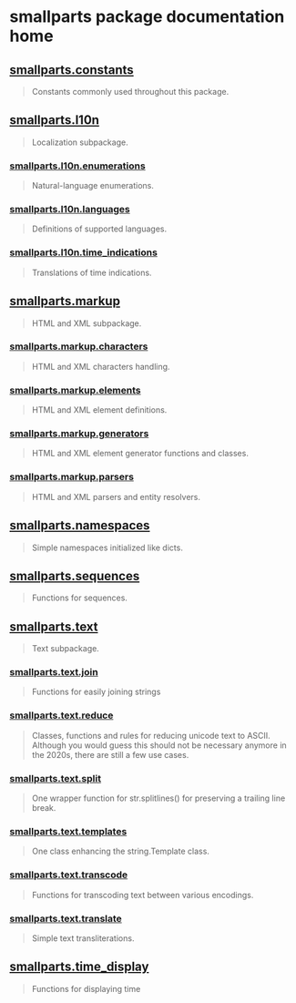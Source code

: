 # smallparts package documentation home

## [smallparts.constants](./smallparts.constants.md)

> Constants commonly used throughout this package.

## [smallparts.l10n](./smallparts.l10n.md)

> Localization subpackage.

### [smallparts.l10n.enumerations](./smallparts.l10n.enumerations.md)

> Natural-language enumerations.

### [smallparts.l10n.languages](./smallparts.l10n.languages.md)

> Definitions of supported languages.

### [smallparts.l10n.time_indications](./smallparts.l10n.time_indications.md)

> Translations of time indications.

## [smallparts.markup](./smallparts.markup.md)

> HTML and XML subpackage.

### [smallparts.markup.characters](./smallparts.markup.characters.md)

> HTML and XML characters handling.

### [smallparts.markup.elements](./smallparts.markup.elements.md)

> HTML and XML element definitions.

### [smallparts.markup.generators](./smallparts.markup.generators.md)

> HTML and XML element generator functions and classes.

### [smallparts.markup.parsers](./smallparts.markup.parsers.md)

> HTML and XML parsers and entity resolvers.

## [smallparts.namespaces](./smallparts.namespaces.md)

> Simple namespaces initialized like dicts.

## [smallparts.sequences](./smallparts.sequences.md)

> Functions for sequences.

## [smallparts.text](./smallparts.text.md)

> Text subpackage.

### [smallparts.text.join](./smallparts.text.join.md)

> Functions for easily joining strings

### [smallparts.text.reduce](./smallparts.text.reduce.md)

> Classes, functions and rules for reducing unicode text to ASCII.  
> Although you would guess this should not be necessary anymore in the 2020s,
> there are still a few use cases.

### [smallparts.text.split](./smallparts.text.split.md)

> One wrapper function for str.splitlines() for preserving a trailing line break.

### [smallparts.text.templates](./smallparts.text.templates.md)

> One class enhancing the string.Template class.

### [smallparts.text.transcode](./smallparts.text.transcode.md)

> Functions for transcoding text between various encodings.

### [smallparts.text.translate](./smallparts.text.translate.md)

> Simple text transliterations.

## [smallparts.time_display](./smallparts.time_display.md)

> Functions for displaying time


